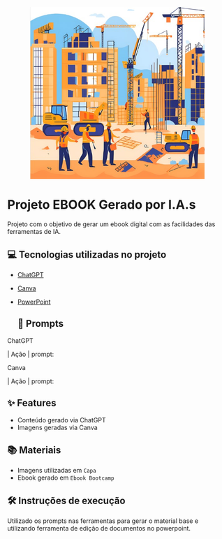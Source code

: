 <p align="center">
<img 
    src="./capa.jpg"
    width="400"  
/>
</p>

# Projeto EBOOK Gerado por I.A.s
Projeto com o objetivo de gerar um ebook digital com as facilidades das ferramentas de IA. 


## 💻 Tecnologias utilizadas no projeto
- [ChatGPT](https://chat.openai.com/) 
- [Canva](https://www.canva.com/)
- [PowerPoint](https://www.microsoft.com/en/microsoft-365/powerpoint)

  ## 🧠 Prompts

ChatGPT

|   Ação   | prompt: 


Canva

|  Ação  | prompt: 


## ✨ Features

- Conteúdo gerado via ChatGPT
- Imagens geradas via Canva

## 📚 Materiais

- Imagens utilizadas em `Capa`
- Ebook gerado em `Ebook Bootcamp`

## 🛠️ Instruções de execução

Utilizado os prompts nas ferramentas para gerar o material base e utilizando ferramenta de edição de documentos no powerpoint.
